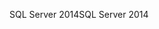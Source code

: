 <span data-ttu-id="7fe35-101">SQL Server 2014</span><span class="sxs-lookup"><span data-stu-id="7fe35-101">SQL Server 2014</span></span>